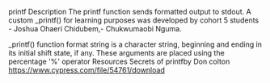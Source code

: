 printf
Description
The printf function sends formatted output to stdout. A custom _printf() for learning purposes was developed by cohort 5 students - Joshua Ohaeri Chidubem,- Chukwumaobi Nguma.

_printf() function format string is a character string, beginning and ending in its initial shift state, if any. These arguments are placed using the percentage '%' operator
Resources
Secrets of printfby Don colton https://www.cypress.com/file/54761/download
